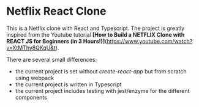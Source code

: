# Netflix React Clone
This is a Netflix clone with React and Typescript.
The project is greatly inspired from the Youtube tutorial **[How to Build a NETFLIX Clone with REACT JS for Beginners (in 3 Hours!)]**(https://www.youtube.com/watch?v=XtMThy8QKqU&t). 

There are several small differences:
- the current project is set without *create-react-app* but from scratch using webpack
- the current project is written in Typescript
- the current project includes testing with jest/enzyme for the different components
